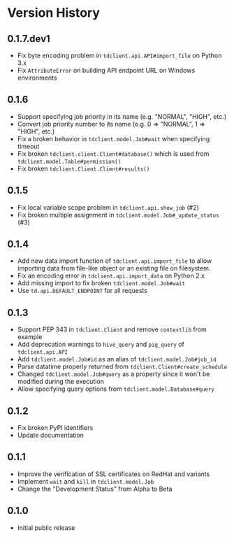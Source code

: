# Version History

## 0.1.7.dev1

* Fix byte encoding problem in `tdclient.api.API#import_file` on Python 3.x
* Fix `AttributeError` on building API endpoint URL on Windows environments

## 0.1.6

* Support specifying job priority in its name (e.g. "NORMAL", "HIGH", etc.)
* Convert job priority number to its name (e.g. 0 => "NORMAL", 1 => "HIGH", etc.)
* Fix a broken behavior in `tdclient.model.Job#wait` when specifying timeout
* Fix broken `tdclient.client.Client#database()` which is used from `tdclient.model.Table#permission()`
* Fix broken `tdclient.Client.Client#results()`

## 0.1.5

* Fix local variable scope problem in `tdclient.api.show_job` (#2)
* Fix broken multiple assignment in `tdclient.model.Job#_update_status` (#3)

## 0.1.4

* Add new data import function of `tdclient.api.import_file` to allow importing data from
  file-like object or an existing file on filesystem.
* Fix an encoding error in `tdclient.api.import_data` on Python 2.x
* Add missing import to fix broken `tdclient.model.Job#wait`
* Use `td.api.DEFAULT_ENDPOINT` for all requests

## 0.1.3

* Support PEP 343 in `tdclient.Client` and remove `contextlib` from example
* Add deprecation warnings to `hive_query` and `pig_query` of `tdclient.api.API`
* Add `tdclient.model.Job#id` as an alias of `tdclient.model.Job#job_id`
* Parse datatime properly returned from `tdclient.Client#create_schedule`
* Changed `tdclient.model.Job#query` as a property since it won't be modified during the execution
* Allow specifying query options from `tdclient.model.Database#query`

## 0.1.2

* Fix broken PyPI identifiers
* Update documentation

## 0.1.1

* Improve the verification of SSL certificates on RedHat and variants
* Implement `wait` and `kill` in `tdclient.model.Job`
* Change the "Development Status" from Alpha to Beta

## 0.1.0

* Initial public release
